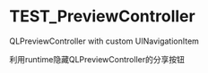 TEST_PreviewController
======================

QLPreviewController with custom UINavigationItem

利用runtime隐藏QLPreviewController的分享按钮

